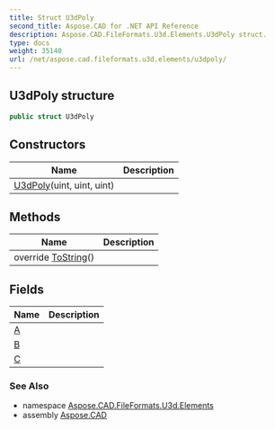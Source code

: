 ```yaml
---
title: Struct U3dPoly
second_title: Aspose.CAD for .NET API Reference
description: Aspose.CAD.FileFormats.U3d.Elements.U3dPoly struct. 
type: docs
weight: 35140
url: /net/aspose.cad.fileformats.u3d.elements/u3dpoly/
---
```

## U3dPoly structure

```csharp
public struct U3dPoly
```

## Constructors

| Name | Description |
| --- | --- |
| [U3dPoly](u3dpoly/)(uint, uint, uint) |  |

## Methods

| Name | Description |
| --- | --- |
| override [ToString](../../aspose.cad.fileformats.u3d.elements/u3dpoly/tostring/)() |  |

## Fields

| Name | Description |
| --- | --- |
| [A](../../aspose.cad.fileformats.u3d.elements/u3dpoly/a/) |  |
| [B](../../aspose.cad.fileformats.u3d.elements/u3dpoly/b/) |  |
| [C](../../aspose.cad.fileformats.u3d.elements/u3dpoly/c/) |  |

### See Also

* namespace [Aspose.CAD.FileFormats.U3d.Elements](../../aspose.cad.fileformats.u3d.elements/)
* assembly [Aspose.CAD](../../)


